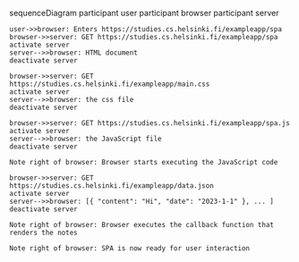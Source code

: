 sequenceDiagram
    participant user
    participant browser
    participant server

    user->>browser: Enters https://studies.cs.helsinki.fi/exampleapp/spa
    browser->>server: GET https://studies.cs.helsinki.fi/exampleapp/spa
    activate server
    server-->>browser: HTML document
    deactivate server

    browser->>server: GET https://studies.cs.helsinki.fi/exampleapp/main.css
    activate server
    server-->>browser: the css file
    deactivate server

    browser->>server: GET https://studies.cs.helsinki.fi/exampleapp/spa.js
    activate server
    server-->>browser: the JavaScript file
    deactivate server

    Note right of browser: Browser starts executing the JavaScript code

    browser->>server: GET https://studies.cs.helsinki.fi/exampleapp/data.json
    activate server
    server-->>browser: [{ "content": "Hi", "date": "2023-1-1" }, ... ]
    deactivate server

    Note right of browser: Browser executes the callback function that renders the notes

    Note right of browser: SPA is now ready for user interaction